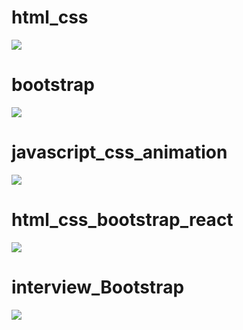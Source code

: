 
# html_css

<a href="https://github.com/Merzaad/learning_js_html_css_bootstrap/tree/main/merz"><img src="https://i.postimg.cc/NGzVd7Xt/merz.jpg"></a>

# bootstrap

<a href="https://github.com/Merzaad/learning_js_html_css_bootstrap/tree/main/healthcare"><img src="https://i.postimg.cc/mkgFc8Kz/hc.jpg"></a>

# javascript_css_animation

<a href="https://github.com/Merzaad/learning_js_html_css_bootstrap/tree/main/workshop/sign-up-mousemove"><img src="https://i.postimg.cc/447Y1x2n/mousemove.jpg"></a>

# html_css_bootstrap_react

<a href="https://github.com/Merzaad/learning_django_react/tree/main/react/news"><img src="https://i.postimg.cc/D0ypVqG5/Web-capture-8-1-2022-7341-localhost.jpg"></a>

# interview_Bootstrap

<a href="https://github.com/Merzaad/learning_js_html_css_bootstrap/tree/main/interview"><img src="https://i.postimg.cc/Tw3zMDjV/interview1.jpg"></a>
